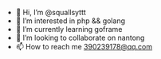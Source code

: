 - 👋 Hi, I’m @squallsyttt
- 👀 I’m interested in php && golang
- 🌱 I’m currently learning goframe
- 💞️ I’m looking to collaborate on nantong
- 📫 How to reach me 390239178@qq.com

<!---
squallsyttt/squallsyttt is a ✨ special ✨ repository because its `README.md` (this file) appears on your GitHub profile.
You can click the Preview link to take a look at your changes.
--->

